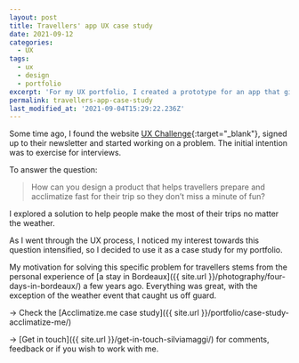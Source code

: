 ```yaml
---
layout: post
title: Travellers' app UX case study
date: 2021-09-12
categories:
  - UX
tags:
  - ux
  - design
  - portfolio
excerpt: 'For my UX portfolio, I created a prototype for an app that gives people access to accurate information about their travel destinations. Check the case study.'
permalink: travellers-app-case-study
last_modified_at: '2021-09-04T15:29:22.236Z'
---
```

Some time ago, I found the website [UX Challenge](http://www.uxchallenge.co/){:target="_blank"}, signed up to their newsletter and started working on a problem. The initial intention was to exercise for interviews.

To answer the question:

> How can you design a product that helps travellers prepare and acclimatize fast for their trip so they don’t miss a minute of fun?

I explored a solution to help people make the most of their trips no matter the weather.

As I went through the UX process, I noticed my interest towards this question intensified, so I decided to use it as a case study for my portfolio.

My motivation for solving this specific problem for travellers stems from the personal experience of [a stay in Bordeaux]({{ site.url }}/photography/four-days-in-bordeaux/) a few years ago. Everything was great, with the exception of the weather event that caught us off guard.

&rarr; Check the [Acclimatize.me case study]({{ site.url }}/portfolio/case-study-acclimatize-me/)

&rarr; [Get in touch]({{ site.url }}/get-in-touch-silviamaggi/) for comments, feedback or if you wish to work with me.
